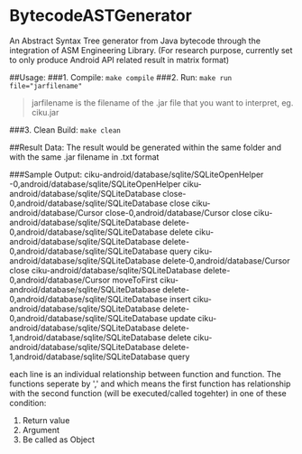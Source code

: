BytecodeASTGenerator
====================

An Abstract Syntax Tree generator from Java bytecode through the integration of ASM Engineering Library. (For research purpose, currently set to only produce Android API related result in matrix format)

##Usage:
###1. Compile:
`make compile`
###2. Run:
`make run file="jarfilename"`
> jarfilename is the filename of the .jar file that you want to interpret, eg. ciku.jar

###3. Clean Build:
`make clean`

##Result Data:
The result would be generated within the same folder and with the same .jar filename in .txt format

###Sample Output:
	ciku-android/database/sqlite/SQLiteOpenHelper <init>-0,android/database/sqlite/SQLiteOpenHelper <init>
	ciku-android/database/sqlite/SQLiteDatabase close-0,android/database/sqlite/SQLiteDatabase close
	ciku-android/database/Cursor close-0,android/database/Cursor close
	ciku-android/database/sqlite/SQLiteDatabase delete-0,android/database/sqlite/SQLiteDatabase delete
	ciku-android/database/sqlite/SQLiteDatabase delete-0,android/database/sqlite/SQLiteDatabase query
	ciku-android/database/sqlite/SQLiteDatabase delete-0,android/database/Cursor close
	ciku-android/database/sqlite/SQLiteDatabase delete-0,android/database/Cursor moveToFirst
	ciku-android/database/sqlite/SQLiteDatabase delete-0,android/database/sqlite/SQLiteDatabase insert
	ciku-android/database/sqlite/SQLiteDatabase delete-0,android/database/sqlite/SQLiteDatabase update
	ciku-android/database/sqlite/SQLiteDatabase delete-1,android/database/sqlite/SQLiteDatabase delete
	ciku-android/database/sqlite/SQLiteDatabase delete-1,android/database/sqlite/SQLiteDatabase query

each line is an individual relationship between function and function. The functions seperate by ',' and which means the first function has relationship with the second function (will be executed/called togehter) in one of these condition:
1. Return value
2. Argument
3. Be called as Object
